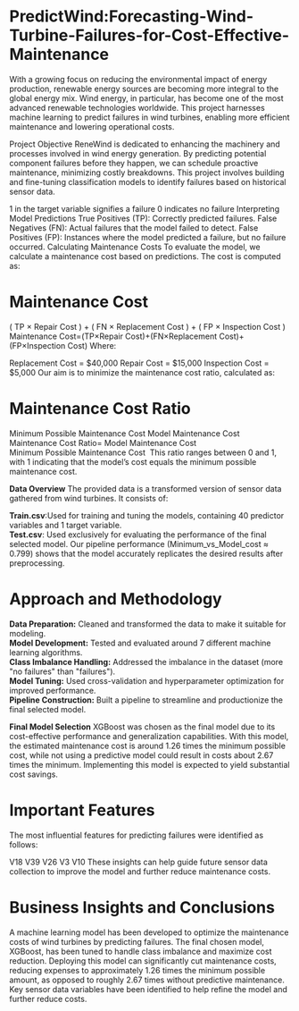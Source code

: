 # PredictWind:Forecasting-Wind-Turbine-Failures-for-Cost-Effective-Maintenance
With a growing focus on reducing the environmental impact of energy production, renewable energy sources are becoming more integral to the global energy mix. Wind energy, in particular, has become one of the most advanced renewable technologies worldwide. This project harnesses machine learning to predict failures in wind turbines, enabling more efficient maintenance and lowering operational costs.

Project Objective
ReneWind is dedicated to enhancing the machinery and processes involved in wind energy generation. By predicting potential component failures before they happen, we can schedule proactive maintenance, minimizing costly breakdowns. This project involves building and fine-tuning classification models to identify failures based on historical sensor data.

1 in the target variable signifies a failure
0 indicates no failure
Interpreting Model Predictions
True Positives (TP): Correctly predicted failures.
False Negatives (FN): Actual failures that the model failed to detect.
False Positives (FP): Instances where the model predicted a failure, but no failure occurred.
Calculating Maintenance Costs
To evaluate the model, we calculate a maintenance cost based on predictions. The cost is computed as:

Maintenance Cost
=
(
TP
×
Repair Cost
)
+
(
FN
×
Replacement Cost
)
+
(
FP
×
Inspection Cost
)
Maintenance Cost=(TP×Repair Cost)+(FN×Replacement Cost)+(FP×Inspection Cost)
Where:

Replacement Cost = $40,000
Repair Cost = $15,000
Inspection Cost = $5,000
Our aim is to minimize the maintenance cost ratio, calculated as:

Maintenance Cost Ratio
=
Minimum Possible Maintenance Cost
Model Maintenance Cost
Maintenance Cost Ratio= 
Model Maintenance Cost
Minimum Possible Maintenance Cost
​
This ratio ranges between 0 and 1, with 1 indicating that the model’s cost equals the minimum possible maintenance cost.

**Data Overview**
The provided data is a transformed version of sensor data gathered from wind turbines. 
It consists of:

**Train.csv**:Used for training and tuning the models, containing 40 predictor variables and 1 target variable.\
**Test.csv**: Used exclusively for evaluating the performance of the final selected model.
Our pipeline performance (Minimum_vs_Model_cost ≈ 0.799) shows that the model accurately replicates the desired results after preprocessing.

# Approach and Methodology
**Data Preparation:** Cleaned and transformed the data to make it suitable for modeling.\
**Model Development:** Tested and evaluated around 7 different machine learning algorithms.\
**Class Imbalance Handling:** Addressed the imbalance in the dataset (more "no failures" than "failures").\
**Model Tuning:** Used cross-validation and hyperparameter optimization for improved performance.\
**Pipeline Construction:** Built a pipeline to streamline and productionize the final selected model.

**Final Model Selection**
XGBoost was chosen as the final model due to its cost-effective performance and generalization capabilities. With this model, the estimated maintenance cost is around 1.26 times the minimum possible cost, while not using a predictive model could result in costs about 2.67 times the minimum. Implementing this model is expected to yield substantial cost savings.

# Important Features
The most influential features for predicting failures were identified as follows:

V18
V39
V26
V3
V10
These insights can help guide future sensor data collection to improve the model and further reduce maintenance costs.

# Business Insights and Conclusions
A machine learning model has been developed to optimize the maintenance costs of wind turbines by predicting failures.
The final chosen model, XGBoost, has been tuned to handle class imbalance and maximize cost reduction.
Deploying this model can significantly cut maintenance costs, reducing expenses to approximately 1.26 times the minimum possible amount, as opposed to roughly 2.67 times without predictive maintenance.
Key sensor data variables have been identified to help refine the model and further reduce costs.
